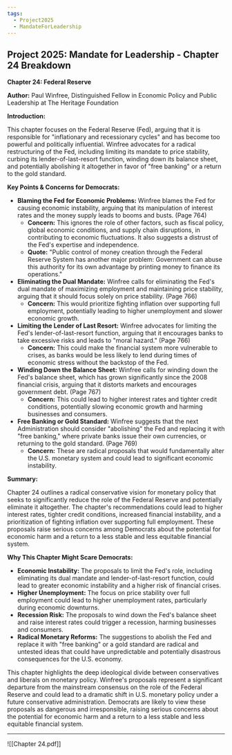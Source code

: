 ```yaml
---
tags:
  - Project2025
  - MandateForLeadership
---
```

## Project 2025: Mandate for Leadership - Chapter 24 Breakdown

**Chapter 24: Federal Reserve**

**Author:** Paul Winfree, Distinguished Fellow in Economic Policy and Public Leadership at The Heritage Foundation

**Introduction:**

This chapter focuses on the Federal Reserve (Fed), arguing that it is responsible for "inflationary and recessionary cycles" and has become too powerful and politically influential. Winfree advocates for a radical restructuring of the Fed, including limiting its mandate to price stability, curbing its lender-of-last-resort function, winding down its balance sheet, and potentially abolishing it altogether in favor of "free banking" or a return to the gold standard.

**Key Points & Concerns for Democrats:**

* **Blaming the Fed for Economic Problems:** Winfree blames the Fed for causing economic instability, arguing that its manipulation of interest rates and the money supply leads to booms and busts. (Page 764)
    * **Concern:** This ignores the role of other factors, such as fiscal policy, global economic conditions, and supply chain disruptions, in contributing to economic fluctuations. It also suggests a distrust of the Fed's expertise and independence.
    * **Quote:** "Public control of money creation through the Federal Reserve System has another major problem: Government can abuse this authority for its own advantage by printing money to finance its operations."
* **Eliminating the Dual Mandate:** Winfree calls for eliminating the Fed's dual mandate of maximizing employment and maintaining price stability, arguing that it should focus solely on price stability. (Page 766)
    * **Concern:** This would prioritize fighting inflation over supporting full employment, potentially leading to higher unemployment and slower economic growth.
* **Limiting the Lender of Last Resort:** Winfree advocates for limiting the Fed's lender-of-last-resort function, arguing that it encourages banks to take excessive risks and leads to "moral hazard." (Page 766)
    * **Concern:** This could make the financial system more vulnerable to crises, as banks would be less likely to lend during times of economic stress without the backstop of the Fed.
* **Winding Down the Balance Sheet:** Winfree calls for winding down the Fed's balance sheet, which has grown significantly since the 2008 financial crisis, arguing that it distorts markets and encourages government debt. (Page 767)
    * **Concern:** This could lead to higher interest rates and tighter credit conditions, potentially slowing economic growth and harming businesses and consumers.
* **Free Banking or Gold Standard:** Winfree suggests that the next Administration should consider "abolishing" the Fed and replacing it with "free banking," where private banks issue their own currencies, or returning to the gold standard. (Page 769)
    * **Concern:** These are radical proposals that would fundamentally alter the U.S. monetary system and could lead to significant economic instability.

**Summary:**

Chapter 24 outlines a radical conservative vision for monetary policy that seeks to significantly reduce the role of the Federal Reserve and potentially eliminate it altogether. The chapter's recommendations could lead to higher interest rates, tighter credit conditions, increased financial instability, and a prioritization of fighting inflation over supporting full employment. These proposals raise serious concerns among Democrats about the potential for economic harm and a return to a less stable and less equitable financial system.

**Why This Chapter Might Scare Democrats:**

* **Economic Instability:** The proposals to limit the Fed's role, including eliminating its dual mandate and lender-of-last-resort function, could lead to greater economic instability and a higher risk of financial crises.
* **Higher Unemployment:** The focus on price stability over full employment could lead to higher unemployment rates, particularly during economic downturns.
* **Recession Risk:** The proposals to wind down the Fed's balance sheet and raise interest rates could trigger a recession, harming businesses and consumers.
* **Radical Monetary Reforms:** The suggestions to abolish the Fed and replace it with "free banking" or a gold standard are radical and untested ideas that could have unpredictable and potentially disastrous consequences for the U.S. economy.

This chapter highlights the deep ideological divide between conservatives and liberals on monetary policy. Winfree's proposals represent a significant departure from the mainstream consensus on the role of the Federal Reserve and could lead to a dramatic shift in U.S. monetary policy under a future conservative administration. Democrats are likely to view these proposals as dangerous and irresponsible, raising serious concerns about the potential for economic harm and a return to a less stable and less equitable financial system. 

----

![[Chapter 24.pdf]]